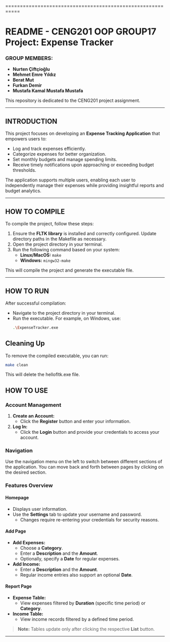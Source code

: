===========================================================
# README - CENG201 OOP **GROUP17** Project: Expense Tracker



### **GROUP MEMBERS:**  
- **Nurten Çiftçioğlu**  
- **Mehmet Emre Yıldız**  
- **Berat Mut**  
- **Furkan Demir**  
- **Mustafa Kamal Mustafa Mustafa**  

This repository is dedicated to the CENG201 project assignment.

---

## **INTRODUCTION**
This project focuses on developing an **Expense Tracking Application** that empowers users to:

- Log and track expenses efficiently.
- Categorize expenses for better organization.
- Set monthly budgets and manage spending limits.
- Receive timely notifications upon approaching or exceeding budget thresholds.

The application supports multiple users, enabling each user to independently manage their expenses while providing insightful reports and budget analytics.

---

## **HOW TO COMPILE**

To compile the project, follow these steps:

1. Ensure the **FLTK library** is installed and correctly configured. Update directory paths in the Makefile as necessary.
2. Open the project directory in your terminal.
3. Run the following command based on your system:
   - **Linux/MacOS:** `make`
   - **Windows:** `mingw32-make`

This will compile the project and generate the executable file.

---

## **HOW TO RUN**

After successful compilation:

- Navigate to the project directory in your terminal.
- Run the executable. For example, on Windows, use:
    ```bash
    .\ExpenseTracker.exe

## **Cleaning Up**
To remove the compiled executable, you can run:
 ```bash
make clean
```
This will delete the hellofltk.exe file.

## **HOW TO USE**

### **Account Management**
1. **Create an Account:**  
   - Click the **Register** button and enter your information.  
2. **Log In:**  
   - Click the **Login** button and provide your credentials to access your account.

### **Navigation**  
Use the navigation menu on the left to switch between different sections of the application. You can move back and forth between pages by clicking on the desired section.

### **Features Overview**

#### **Homepage**  
- Displays user information.  
- Use the **Settings** tab to update your username and password.  
  - Changes require re-entering your credentials for security reasons.  

#### **Add Page**  
- **Add Expenses:**  
  - Choose a **Category**.  
  - Enter a **Description** and the **Amount**.  
  - Optionally, specify a **Date** for regular expenses.  
- **Add Income:**  
  - Enter a **Description** and the **Amount**.  
  - Regular income entries also support an optional **Date**.

#### **Report Page**  
- **Expense Table:**  
  - View expenses filtered by **Duration** (specific time period) or **Category**.  
- **Income Table:**  
  - View income records filtered by a defined time period.  

> **Note:** Tables update only after clicking the respective **List** button.

---
